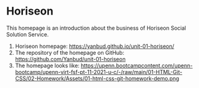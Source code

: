 # Horiseon
This homepage is an introduction about the business of Horiseon Social Solution Service.
1. Horiseon homepage: https://yanbud.github.io/unit-01-horiseon/
2. The repository of the homepage on GitHub: https://github.com/Yanbud/unit-01-horiseon
3. The homepage looks like: 
https://upenn.bootcampcontent.com/upenn-bootcamp/upenn-virt-fsf-pt-11-2021-u-c/-/raw/main/01-HTML-Git-CSS/02-Homework/Assets/01-html-css-git-homework-demo.png